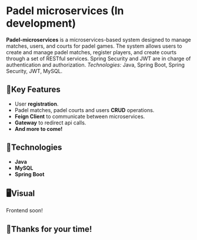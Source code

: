 # Padel microservices (In development)

**Padel-microservices** is a microservices-based system designed to manage matches, users, and courts for padel games. The system allows users to create and manage padel matches, register players, and create courts through a set of RESTful services. Spring Security and JWT are in charge of authentication and authorization. *Technologies:* Java, Spring Boot, Spring Security, JWT, MySQL.


## 🔑Key Features

- User **registration**.
- Padel matches, padel courts and users **CRUD** operations.
- **Feign Client** to communicate between microservices.
- **Gateway** to redirect api calls.
- **And more to come!**


## 🚀Technologies

- **Java**
- **MySQL**
- **Spring Boot**

## 🖥️​Visual

Frontend soon!

## 👋​Thanks for your time!
